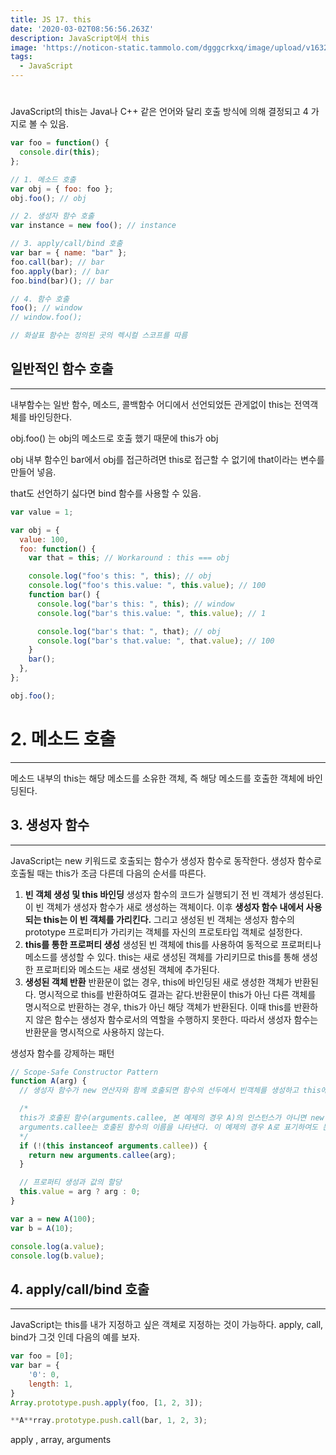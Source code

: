 ```yaml
---
title: JS 17. this
date: '2020-03-02T08:56:56.263Z'
description: JavaScript에서 this
image: 'https://noticon-static.tammolo.com/dgggcrkxq/image/upload/v1632298243/tlog/cover/_____JS_1_jbq8ea.png'
tags:
  - JavaScript
---
```


#

JavaScript의 this는 Java나 C++ 같은 언어와 달리 호출 방식에 의해 결정되고 4 가지로 볼 수 있음.

```jsx
var foo = function() {
  console.dir(this);
};

// 1. 메소드 호출
var obj = { foo: foo };
obj.foo(); // obj

// 2. 생성자 함수 호출
var instance = new foo(); // instance

// 3. apply/call/bind 호출
var bar = { name: "bar" };
foo.call(bar); // bar
foo.apply(bar); // bar
foo.bind(bar)(); // bar

// 4. 함수 호출
foo(); // window
// window.foo();

// 화살표 함수는 정의된 곳의 렉시컬 스코프를 따름
```

## 일반적인 함수 호출

---

내부함수는 일반 함수, 메소드, 콜백함수 어디에서 선언되었든 관게없이 this는 전역객체를 바인딩한다.

obj.foo() 는 obj의 메소드로 호출 했기 때문에 this가 obj

obj 내부 함수인 bar에서 obj를 접근하려면 this로 접근할 수 없기에 that이라는 변수를 만들어 넣음.

that도 선언하기 싫다면 bind 함수를 사용할 수 있음.

```jsx
var value = 1;

var obj = {
  value: 100,
  foo: function() {
    var that = this; // Workaround : this === obj

    console.log("foo's this: ", this); // obj
    console.log("foo's this.value: ", this.value); // 100
    function bar() {
      console.log("bar's this: ", this); // window
      console.log("bar's this.value: ", this.value); // 1

      console.log("bar's that: ", that); // obj
      console.log("bar's that.value: ", that.value); // 100
    }
    bar();
  },
};

obj.foo();
```

# 2. 메소드 호출

---

메소드 내부의 this는 해당 메소드를 소유한 객체, 즉 해당 메소드를 호출한 객체에 바인딩된다.

## 3. 생성자 함수

---

JavaScript는 new 키워드로 호출되는 함수가 생성자 함수로 동작한다. 생성자 함수로 호출될 때는 this가 조금 다른데 다음의 순서를 따른다.

1.  **빈 객체 생성 및 this 바인딩** 생성자 함수의 코드가 실행되기 전 빈 객체가 생성된다. 이 빈 객체가 생성자 함수가 새로 생성하는 객체이다. 이후 **생성자 함수 내에서 사용되는 this는 이 빈 객체를 가리킨다.** 그리고 생성된 빈 객체는 생성자 함수의 prototype 프로퍼티가 가리키는 객체를 자신의 프로토타입 객체로 설정한다.
2.  **this를 통한 프로퍼티 생성** 생성된 빈 객체에 this를 사용하여 동적으로 프로퍼티나 메소드를 생성할 수 있다. this는 새로 생성된 객체를 가리키므로 this를 통해 생성한 프로퍼티와 메소드는 새로 생성된 객체에 추가된다.
3.  **생성된 객체 반환** 반환문이 없는 경우, this에 바인딩된 새로 생성한 객체가 반환된다. 명시적으로 this를 반환하여도 결과는 같다.반환문이 this가 아닌 다른 객체를 명시적으로 반환하는 경우, this가 아닌 해당 객체가 반환된다. 이때 this를 반환하지 않은 함수는 생성자 함수로서의 역할을 수행하지 못한다. 따라서 생성자 함수는 반환문을 명시적으로 사용하지 않는다.

생성자 함수를 강제하는 패턴

```jsx
// Scope-Safe Constructor Pattern
function A(arg) {
  // 생성자 함수가 new 연산자와 함께 호출되면 함수의 선두에서 빈객체를 생성하고 this에 바인딩한다.

  /*
  this가 호출된 함수(arguments.callee, 본 예제의 경우 A)의 인스턴스가 아니면 new 연산자를 사용하지 않은 것이므로 이 경우 new와 함께 생성자 함수를 호출하여 인스턴스를 반환한다.
  arguments.callee는 호출된 함수의 이름을 나타낸다. 이 예제의 경우 A로 표기하여도 문제없이 동작하지만 특정함수의 이름과 의존성을 없애기 위해서 arguments.callee를 사용하는 것이 좋다.
  */
  if (!(this instanceof arguments.callee)) {
    return new arguments.callee(arg);
  }

  // 프로퍼티 생성과 값의 할당
  this.value = arg ? arg : 0;
}

var a = new A(100);
var b = A(10);

console.log(a.value);
console.log(b.value);
```

## 4. apply/call/bind 호출

---

JavaScript는 this를 내가 지정하고 싶은 객체로 지정하는 것이 가능하다. apply, call, bind가 그것 인데 다음의 예를 보자.

```jsx
var foo = [0];
var bar = {
	'0': 0,
	length: 1,
}
Array.prototype.push.apply(foo, [1, 2, 3]);

**A**rray.prototype.push.call(bar, 1, 2, 3);
```

apply , array, arguments

